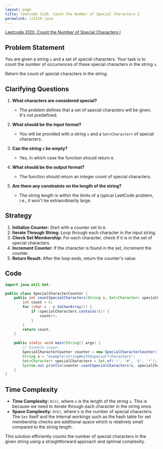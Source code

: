 ```yaml
---
layout: page
title: leetcode 3120. Count the Number of Special Characters I
permalink: /s3120-java
---
```

[Leetcode 3120. Count the Number of Special Characters I](https://algoadvance.github.io/algoadvance/l3120)
## Problem Statement

You are given a string `s` and a set of special characters. Your task is to count the number of occurrences of these special characters in the string `s`.

Return the count of special characters in the string.

## Clarifying Questions

1. **What characters are considered special?**
   - The problem defines that a set of special characters will be given. It's not predefined.

2. **What should be the input format?**
   - You will be provided with a string `s` and a `Set<Character>` of special characters.

3. **Can the string `s` be empty?**
   - Yes, in which case the function should return `0`.

4. **What should be the output format?**
   - The function should return an integer count of special characters.

5. **Are there any constraints on the length of the string?**
   - The string length is within the limits of a typical LeetCode problem, i.e., it won't be extraordinarily large.

## Strategy

1. **Initialize Counter:** Start with a counter set to `0`.
2. **Iterate Through String:** Loop through each character in the input string.
3. **Check Set Membership:** For each character, check if it is in the set of special characters.
4. **Increment Counter:** If the character is found in the set, increment the counter.
5. **Return Result:** After the loop ends, return the counter's value.

## Code

```java
import java.util.Set;

public class SpecialCharacterCounter {
    public int countSpecialCharacters(String s, Set<Character> specialCharacters) {
        int count = 0;
        for (char c : s.toCharArray()) {
            if (specialCharacters.contains(c)) {
                count++;
            }
        }
        return count;
    }
    
    public static void main(String[] args) {
        // Example usage:
        SpecialCharacterCounter counter = new SpecialCharacterCounter();
        String s = "example!string#with$special*characters";
        Set<Character> specialCharacters = Set.of('!', '#', '$', '*');
        System.out.println(counter.countSpecialCharacters(s, specialCharacters)); // Output: 4
    }
}
```

## Time Complexity

- **Time Complexity:** `O(n)`, where `n` is the length of the string `s`. This is because we need to iterate through each character in the string once.
- **Space Complexity:** `O(k)`, where `k` is the number of special characters. The `Set` itself and the internal workings such as the hash table for set membership checks are additional space which is relatively small compared to the string length.

This solution efficiently counts the number of special characters in the given string using a straightforward approach and optimal complexity.